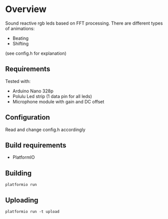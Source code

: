 # Overview
Sound reactive rgb leds based on FFT processing.
There are different types of animations:
- Beating  
- Shifting

(see config.h for explanation)

## Requirements
Tested with:
- Arduino Nano 328p
- Polulu Led strip (1 data pin for all leds)
- Microphone module with gain and DC offset

## Configuration
Read and change config.h accordingly

## Build requirements
- PlatformIO

## Building
    platformio run

## Uploading
    platformio run -t upload
